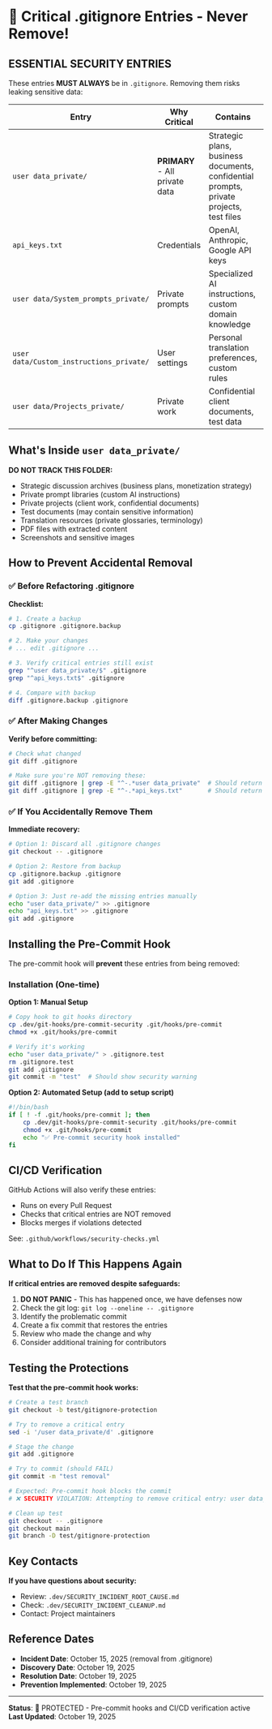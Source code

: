# 🔐 Critical .gitignore Entries - Never Remove!

## ESSENTIAL SECURITY ENTRIES

These entries **MUST ALWAYS** be in `.gitignore`. Removing them risks leaking sensitive data:

| Entry | Why Critical | Contains | Impact if Leaked |
|-------|-------------|----------|------------------|
| `user data_private/` | **PRIMARY** - All private data | Strategic plans, business documents, confidential prompts, private projects, test files | 🔴 CATASTROPHIC |
| `api_keys.txt` | Credentials | OpenAI, Anthropic, Google API keys | 🔴 CRITICAL - API abuse |
| `user data/System_prompts_private/` | Private prompts | Specialized AI instructions, custom domain knowledge | 🟠 HIGH |
| `user data/Custom_instructions_private/` | User settings | Personal translation preferences, custom rules | 🟠 HIGH |
| `user data/Projects_private/` | Private work | Confidential client documents, test data | 🟠 HIGH |

## What's Inside `user data_private/`

**DO NOT TRACK THIS FOLDER:**
- Strategic discussion archives (business plans, monetization strategy)
- Private prompt libraries (custom AI instructions)
- Private projects (client work, confidential documents)
- Test documents (may contain sensitive information)
- Translation resources (private glossaries, terminology)
- PDF files with extracted content
- Screenshots and sensitive images

## How to Prevent Accidental Removal

### ✅ Before Refactoring .gitignore

**Checklist:**
```bash
# 1. Create a backup
cp .gitignore .gitignore.backup

# 2. Make your changes
# ... edit .gitignore ...

# 3. Verify critical entries still exist
grep "^user data_private/$" .gitignore
grep "^api_keys.txt$" .gitignore

# 4. Compare with backup
diff .gitignore.backup .gitignore
```

### ✅ After Making Changes

**Verify before committing:**
```bash
# Check what changed
git diff .gitignore

# Make sure you're NOT removing these:
git diff .gitignore | grep -E "^-.*user data_private"  # Should return nothing
git diff .gitignore | grep -E "^-.*api_keys.txt"       # Should return nothing
```

### ✅ If You Accidentally Remove Them

**Immediate recovery:**
```bash
# Option 1: Discard all .gitignore changes
git checkout -- .gitignore

# Option 2: Restore from backup
cp .gitignore.backup .gitignore
git add .gitignore

# Option 3: Just re-add the missing entries manually
echo "user data_private/" >> .gitignore
echo "api_keys.txt" >> .gitignore
git add .gitignore
```

## Installing the Pre-Commit Hook

The pre-commit hook will **prevent** these entries from being removed:

### Installation (One-time)

**Option 1: Manual Setup**
```bash
# Copy hook to git hooks directory
cp .dev/git-hooks/pre-commit-security .git/hooks/pre-commit
chmod +x .git/hooks/pre-commit

# Verify it's working
echo "user data_private/" > .gitignore.test
rm .gitignore.test
git add .gitignore
git commit -m "test"  # Should show security warning
```

**Option 2: Automated Setup (add to setup script)**
```bash
#!/bin/bash
if [ ! -f .git/hooks/pre-commit ]; then
    cp .dev/git-hooks/pre-commit-security .git/hooks/pre-commit
    chmod +x .git/hooks/pre-commit
    echo "✅ Pre-commit security hook installed"
fi
```

## CI/CD Verification

GitHub Actions will also verify these entries:
- Runs on every Pull Request
- Checks that critical entries are NOT removed
- Blocks merges if violations detected

See: `.github/workflows/security-checks.yml`

## What to Do If This Happens Again

**If critical entries are removed despite safeguards:**

1. **DO NOT PANIC** - This has happened once, we have defenses now
2. Check the git log: `git log --oneline -- .gitignore`
3. Identify the problematic commit
4. Create a fix commit that restores the entries
5. Review who made the change and why
6. Consider additional training for contributors

## Testing the Protections

**Test that the pre-commit hook works:**

```bash
# Create a test branch
git checkout -b test/gitignore-protection

# Try to remove a critical entry
sed -i '/user data_private/d' .gitignore

# Stage the change
git add .gitignore

# Try to commit (should FAIL)
git commit -m "test removal"

# Expected: Pre-commit hook blocks the commit
# ❌ SECURITY VIOLATION: Attempting to remove critical entry: user data_private/

# Clean up test
git checkout -- .gitignore
git checkout main
git branch -D test/gitignore-protection
```

## Key Contacts

**If you have questions about security:**
- Review: `.dev/SECURITY_INCIDENT_ROOT_CAUSE.md`
- Check: `.dev/SECURITY_INCIDENT_CLEANUP.md`
- Contact: Project maintainers

## Reference Dates

- **Incident Date**: October 15, 2025 (removal from .gitignore)
- **Discovery Date**: October 19, 2025
- **Resolution Date**: October 19, 2025
- **Prevention Implemented**: October 19, 2025

---

**Status**: 🔐 PROTECTED - Pre-commit hooks and CI/CD verification active  
**Last Updated**: October 19, 2025
